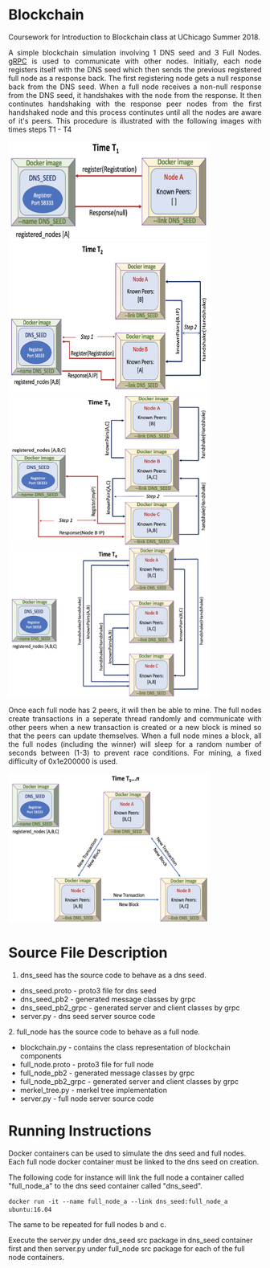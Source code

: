 # Blockchain
Coursework for Introduction to Blockchain class at UChicago Summer 2018.

<p align="justify">
A simple blockchain simulation involving 1 DNS seed and 3 Full Nodes. <a href='https://grpc.io/'>gRPC</a> is used to communicate with other nodes. Initially, each node registers itself with the DNS seed which then sends the previous registered full node as a response back. The first registering node gets a null response back from the DNS seed. When a full node receives a non-null response from the DNS seed, it handshakes with the node from the response. It then continutes handshaking with the response peer nodes from the first handshaked node and this process continutes until all the nodes are aware of it's peers. This procedure is illustrated with the following images with times steps T1 - T4
</p>

<img src="/static/T1.png" alt="T1" width="400" height="200"/>

<img src="/static/T2.png" alt="T2" width="400" height="300"/>

<img src="/static/T3.png" alt="T3" width="400" height="300"/>

<img src="/static/T4.png" alt="T4" width="400" height="300"/>

<p align="justify">
Once each full node has 2 peers, it will then be able to mine. The full nodes create transactions in a seperate thread randomly and communicate with other peers when a new transaction is created or a new block is mined so that the peers can update themselves. When a full node mines a block, all the full nodes (including the winner) will sleep for a random number of seconds between (1-3) to prevent race conditions. For mining, a fixed difficulty of 0x1e200000 is used.
</p>
<img src="/static/T5.png" alt="T5" width="400" height="300"/>

# Source File Description

1. dns_seed has the source code to behave as a dns seed.
<ul>
  <li>dns_seed.proto - proto3 file for dns seed</li>
  <li>dns_seed_pb2 - generated message classes by grpc</li>
  <li>dns_seed_pb2_grpc - generated server and client classes by grpc</li>
  <li>server.py - dns seed server source code</li>
</ul>
2. full_node has the source code to behave as a full node.
<ul>
  <li>blockchain.py - contains the class representation of blockchain components</li>
  <li>full_node.proto - proto3 file for full node</li>
  <li>full_node_pb2 - generated message classes by grpc</li>
  <li>full_node_pb2_grpc - generated server and client classes by grpc</li>
  <li>merkel_tree.py - merkel tree implementation</li>
  <li>server.py - full node server source code</li>
</ul>


# Running Instructions

Docker containers can be used to simulate the dns seed and full nodes. Each full node docker container must be linked to the dns seed on creation.

The following code for instance will link the full node a container called "full_node_a" to the dns seed container called "dns_seed". 

    docker run -it --name full_node_a --link dns_seed:full_node_a ubuntu:16.04

The same to be repeated for full nodes b and c. 

Execute the server.py under dns_seed src package in dns_seed container first and then server.py under full_node src package for each of the full node containers.
